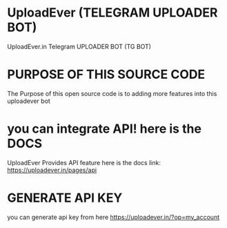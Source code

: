# UploadEver (TELEGRAM UPLOADER BOT)
UploadEver.in Telegram UPLOADER BOT (TG BOT)

# PURPOSE OF THIS SOURCE CODE
The Purpose of this open source code is to adding more features into this uploadever bot

# you can integrate API! here is the DOCS
UploadEver Provides API feature here is the docs link:
https://uploadever.in/pages/api

# GENERATE API KEY
you can generate api key from here https://uploadever.in/?op=my_account
